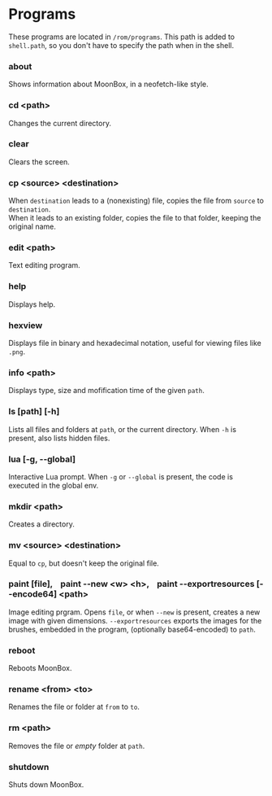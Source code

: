 # Programs
These programs are located in `/rom/programs`. This path is added to `shell.path`,
so you don't have to specify the path when in the shell.

### about
Shows information about MoonBox, in a neofetch-like style.

### cd \<path>
Changes the current directory.

### clear
Clears the screen.

### cp \<source> \<destination>
When `destination` leads to a (nonexisting) file,
copies the file from `source` to `destination`.  
When it leads to an existing folder,
copies the file to that folder, keeping the original name.

### edit \<path>
Text editing program.

### help
Displays help.

### hexview
Displays file in binary and hexadecimal notation,
useful for viewing files like `.png`.

### info \<path>
Displays type, size and mofification time of the given `path`.

### ls [path] [-h]
Lists all files and folders at `path`, or the current directory.
When `-h` is present, also lists hidden files.

### lua [-g, --global]
Interactive Lua prompt. When `-g` or `--global` is present,
the code is executed in the global env.

### mkdir \<path>
Creates a directory.

### mv \<source> \<destination>
Equal to `cp`, but doesn't keep the original file.

### paint [file], &nbsp;&nbsp; paint --new \<w> \<h>, &nbsp;&nbsp; paint --exportresources [--encode64] \<path>
Image editing prgram. Opens `file`, or when `--new` is present,
creates a new image with given dimensions.
`--exportresources` exports the images for the brushes,
embedded in the program, (optionally base64-encoded) to `path`.

### reboot
Reboots MoonBox.

### rename \<from> \<to>
Renames the file or folder at `from` to `to`.

### rm \<path>
Removes the file or *empty* folder at `path`.

### shutdown
Shuts down MoonBox.